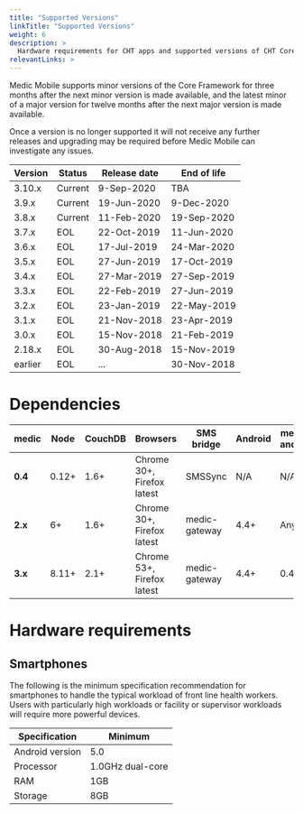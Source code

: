 ```yaml
---
title: "Supported Versions"
linkTitle: "Supported Versions"
weight: 6
description: >
  Hardware requirements for CHT apps and supported versions of CHT Core
relevantLinks: >
---
```


Medic Mobile supports minor versions of the Core Framework for three months after the next minor version is made available, and the latest minor of a major version for twelve months after the next major version is made available.

Once a version is no longer supported it will not receive any further releases and upgrading may be required before Medic Mobile can investigate any issues.

| Version | Status | Release date | End of life |
|----|----|----|----|
| 3.10.x | Current | 9-Sep-2020 | TBA |
| 3.9.x | Current | 19-Jun-2020 | 9-Dec-2020 |
| 3.8.x | Current | 11-Feb-2020 | 19-Sep-2020 |
| 3.7.x | EOL | 22-Oct-2019 | 11-Jun-2020 |
| 3.6.x | EOL | 17-Jul-2019 | 24-Mar-2020 |
| 3.5.x | EOL | 27-Jun-2019 | 17-Oct-2019 |
| 3.4.x | EOL | 27-Mar-2019 | 27-Sep-2019 |
| 3.3.x | EOL | 22-Feb-2019 | 27-Jun-2019 |
| 3.2.x | EOL | 23-Jan-2019 | 22-May-2019 |
| 3.1.x | EOL | 21-Nov-2018 | 23-Apr-2019 |
| 3.0.x | EOL | 15-Nov-2018 | 21-Feb-2019 |
| 2.18.x | EOL | 30-Aug-2018 | 15-Nov-2019 |
| earlier | EOL | ... | 30-Nov-2018 |

# Dependencies

| medic | Node | CouchDB | Browsers | SMS bridge | Android | medic-android | medic-couch2pg |
|----|----|----|----|----|----|----|---|
| **0.4** | 0.12+ | 1.6+ | Chrome 30+, Firefox latest | SMSSync | N/A | N/A | N/A |
| **2.x** | 6+ | 1.6+ | Chrome 30+, Firefox latest | medic-gateway | 4.4+ | Any | 2.0 < 3.0 |
| **3.x** | 8.11+ | 2.1+ | Chrome 53+, Firefox latest | medic-gateway | 4.4+ | 0.4.5+ | 3.0+ |

# Hardware requirements

## Smartphones

The following is the minimum specification recommendation for smartphones to handle the typical workload of front line health workers. Users with particularly high workloads or facility or supervisor workloads will require more powerful devices.

| Specification | Minimum |
|--|--|
| Android version | 5.0 |
| Processor | 1.0GHz dual-core |
| RAM | 1GB |
| Storage | 8GB |
